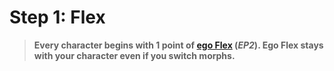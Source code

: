# Step 1: Flex

<blockquote class="header-bg">

**Every character begins with 1 point of [ego Flex](../../../03/05-pools.md#flex) (_EP2_). Ego Flex stays with your character even if you switch morphs.**

</blockquote>
